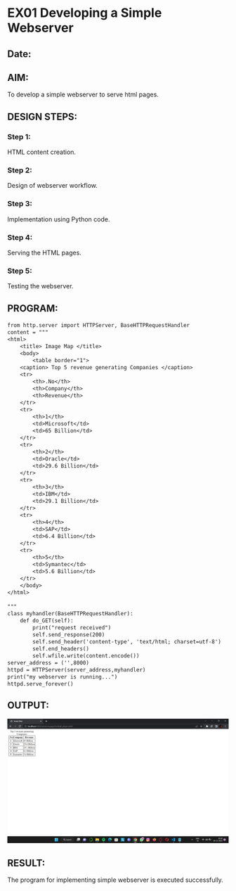 # EX01 Developing a Simple Webserver
## Date:

## AIM:
To develop a simple webserver to serve html pages.

## DESIGN STEPS:
### Step 1: 
HTML content creation.

### Step 2:
Design of webserver workflow.

### Step 3:
Implementation using Python code.

### Step 4:
Serving the HTML pages.

### Step 5:
Testing the webserver.

## PROGRAM:
```
from http.server import HTTPServer, BaseHTTPRequestHandler
content = """
<html>
	<title> Image Map </title>
	<body>
		<table border="1">
	<caption> Top 5 revenue generating Companies </caption>
	<tr>
		<th>.No</th>
		<th>Company</th>
		<th>Revenue</th>
	</tr>
	<tr>
		<th>1</th>
		<td>Microsoft</td>
		<td>65 Billion</td>
	</tr>
	<tr>
		<th>2</th>
		<td>Oracle</td>
		<td>29.6 Billion</td>
	</tr>
	<tr>
		<th>3</th>
		<td>IBM</td>
		<td>29.1 Billion</td>
	</tr>
	<tr>
		<th>4</th>
		<td>SAP</td>
		<td>6.4 Billion</td>
	</tr>
	<tr>
		<th>5</th>
		<td>Symantec</td>
		<td>5.6 Billion</td>
	</tr>
	</body>
</html>

"""
class myhandler(BaseHTTPRequestHandler):
    def do_GET(self):
        print("request received")
        self.send_response(200)
        self.send_header('content-type', 'text/html; charset=utf-8')
        self.end_headers()
        self.wfile.write(content.encode())
server_address = ('',8000)
httpd = HTTPServer(server_address,myhandler)
print("my webserver is running...")
httpd.serve_forever()
```


## OUTPUT:
![Alt text](<Screenshot (2).png>)



## RESULT:
The program for implementing simple webserver is executed successfully.

